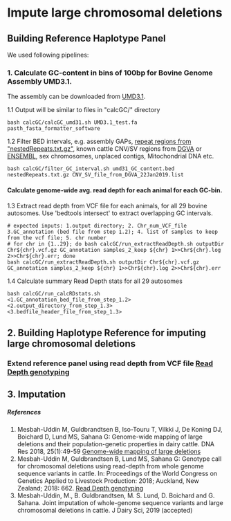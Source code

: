 # **Impute large chromosomal deletions** 

## Building Reference Haplotype Panel
We used following pipelines:

### 1. Calculate GC-content in bins of 100bp for Bovine Genome Assembly UMD3.1. 

The assembly can be downloaded from [UMD3.1](http://bovinegenome.elsiklab.missouri.edu/node/61). 

1.1 Output will be similar to files in "calcGC/" directory

```
bash calcGC/calcGC_umd31.sh UMD3.1_test.fa pasth_fasta_formatter_software
```

1.2 Filter BED intervals, e.g. assembly GAPs, [repeat regions from "nestedRepeats.txt.gz"](http://hgdownload.soe.ucsc.edu/goldenPath/bosTau6/database), known cattle CNV/SV regions from [DGVA](https://www.ebi.ac.uk/dgva/data-download) or [ENSEMBL](ftp://ftp.ensembl.org/pub/release-94/variation/vcf/bos_taurus/bos_taurus_structural_variations.vcf.gz), sex chromosomes, unplaced contigs, Mitochondrial DNA etc.  

```
bash calcGC/filter_GC_interval.sh umd31_GC_content.bed nestedRepeats.txt.gz CNV_SV_file_from_DGVA_22Jan2019.list    
```
#### Calculate genome-wide avg. read depth for each animal for each GC-bin. 
1.3 Extract read depth from VCF file for each animals, for all 29 bovine autosomes. Use 'bedtools intersect' to extract overlapping GC intervals. 

```
# expected inputs: 1.output directory; 2. Chr_num_VCF_file 3.GC_annotation (bed file from step 1.2); 4. list of samples to keep from the vcf file; 5. chr number  
# for chr in {1..29}; do bash calcGC/run_extractReadDepth.sh outputDir Chr${chr}.vcf.gz GC_annotation samples_2_keep ${chr} 1>>Chr${chr}.log 2>>Chr${chr}.err; done
bash calcGC/run_extractReadDepth.sh outputDir Chr${chr}.vcf.gz GC_annotation samples_2_keep ${chr} 1>>Chr${chr}.log 2>>Chr${chr}.err
```

1.4 Calculate summary Read Depth stats for all 29 autosomes

```
bash calcGC/run_calcRDstats.sh <1.GC_annotation_bed_file_from_step_1.2> <2.output_directory_from_step_1.3> <3.bedfile_header_file_from_step_1.3> 
```
## 2. Building Haplotype Reference for imputing large chromosomal deletions

### Extend reference panel using read depth from VCF file [Read Depth genotyping]( http://pure.au.dk/portal/en/publications/genotype-call-for-chromosomal-deletions-using-readdepth-from-whole-genome-sequence-variants-in-cattle(a42d451c-ebbe-49ca-8dc0-61c166bb120c).html )




## 3. Imputation

##### References
1. Mesbah-Uddin M, Guldbrandtsen B, Iso-Touru T, Vilkki J, De Koning DJ, Boichard D, Lund MS, Sahana G: Genome-wide mapping of large deletions and their population-genetic properties in dairy cattle. DNA Res 2018, 25(1):49-59 [Genome-wide mapping of large deletions](https://doi.org/10.1093/dnares/dsx037)
2. Mesbah-Uddin M, Guldbrandtsen B, Lund MS, Sahana G: Genotype call for chromosomal deletions using read-depth from whole genome sequence variants in cattle. In: Proceedings of the World Congress on Genetics Applied to Livestock Production: 2018; Auckland, New Zealand; 2018: 662. [Read Depth genotyping]( https://github.com/MMesbahU/MMesbahU.github.io/blob/master/pdfs/Mesbah-Uddin%2C%20M.%20et%20al.%20WCGALP%202018.pdf )
3. Mesbah-Uddin, M., B. Guldbrandtsen, M. S. Lund, D. Boichard and G. Sahana. Joint imputation of whole-genome sequence variants and large chromosomal deletions in cattle. J Dairy Sci, 2019 (accepted)

